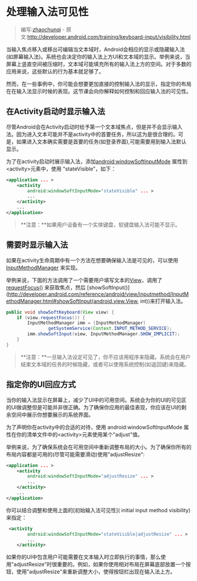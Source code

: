 # 处理输入法可见性

> 编写:[zhaochunqi](https://github.com/zhaochunqi) - 原文:<http://developer.android.com/training/keyboard-input/visibility.html>

当输入焦点移入或移出可编辑当文本域时，Android会相应的显示或隐藏输入法(如屏幕输入法)。系统也会决定你的输入法上方UI和文本域的显示。举例来说，当屏幕上竖直空间被压缩时，文本域可能填充所有的输入法上方的空间。对于多数的应用来说，这些默认的行为基本就足够了。

然而，在一些事例中，你可能会想要更加直接的控制输入法的显示，指定你的布局在在输入法显示时候的表现。这节课会向你解释如何控制和回应输入法的可见性。

## 在Activity启动时显示输入法

尽管Android会在Activity启动时给予第一个文本域焦点，但是并不会显示输入法。因为进入文本可能并不是activity中的首要任务，所以这为是很合理的。可是，如果进入文本确实需要是首要的任务(如登录界面),可能需要用到输入法默认显示。

为了在activity启动时展示输入法，添加[android:windowSoftInputMode](http://developer.android.com/guide/topics/manifest/activity-element.html#wsoft) 属性到&lt;activity&gt;元素中，使用 "stateVisible"，如下：

```xml
<application ... >
    <activity
        android:windowSoftInputMode="stateVisible" ... >
        ...
    </activity>
    ...
</application>
```

>**注意：**如果用户设备有一个实体键盘，软键盘输入法可能不显示。

## 需要时显示输入法

如果在activity生命周期中有一个方法在想要确保输入法是可见的，可以使用 [InputMethodManager](http://developer.android.com/reference/android/view/inputmethod/InputMethodManager.html) 来实现。

举例来说，下面的方法调用了一个需要用户填写文本的[View](http://developer.android.com/reference/android/view/View.html)，调用了[requestFocus()](http://developer.android.com/reference/android/view/View.html#requestFocus()) 来获取焦点，然后 [showSoftInput()](http://developer.android.com/reference/android/view/inputmethod/InputMethodManager.html#showSoftInput(android.view.View, int))来打开输入法。

```java
public void showSoftKeyboard(View view) {
    if (view.requestFocus()) {
        InputMethodManager imm = (InputMethodManager)
                getSystemService(Context.INPUT_METHOD_SERVICE);
        imm.showSoftInput(view, InputMethodManager.SHOW_IMPLICIT);
    }
}
```

>**注意：**一旦输入法设定可见了，你不应该用程序来隐藏。系统会在用户结束文本域的任务的时候隐藏，或者可以使用系统控制(如返回键)来隐藏。

## 指定你的UI回应方式

当你的输入法显示在屏幕上，减少了UI中的可用空间。系统会为你的UI的可见区的UI做调整但是可能并非很正确。为了确保你应用的最佳表现，你应该在UI的剩余空间中展示你想要展示的系统界面。

为了声明你在activity中的合适的对待，使用 android:windowSoftInputMode 属性在你的清单文件中的&lt;activity&gt;元素使用某个"adjust"值。

举例来说，为了确保系统会在可用空间中重新调整布局的大小。为了确保你所有的布局内容都是可用的(尽管可能需要滑动)使用"adjustResize":

```xml
<application ... >
    <activity
        android:windowSoftInputMode="adjustResize" ... >
        ...
    </activity>
    ...
</application>
```

你可以结合调整和使用上面的[初始输入法可见性]( initial input method visibility)来指定：

```xml
 <activity
        android:windowSoftInputMode="stateVisible|adjustResize" ... >
        ...
    </activity>
```

如果你的UI中包含用户可能需要在文本输入时立即执行的事情，那么使用"adjustResize"时很重要的。例如，如果你使用相对布局在屏幕底部放置一个按钮，使用"adjustResize"来重新调整大小，使得按钮栏出现在输入法上方。
